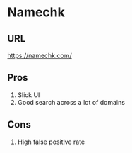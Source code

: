 #  Namechk
##  URL
https://namechk.com/

##  Pros
1.  Slick UI
1.  Good search across a lot of domains

##  Cons
1.  High false positive rate